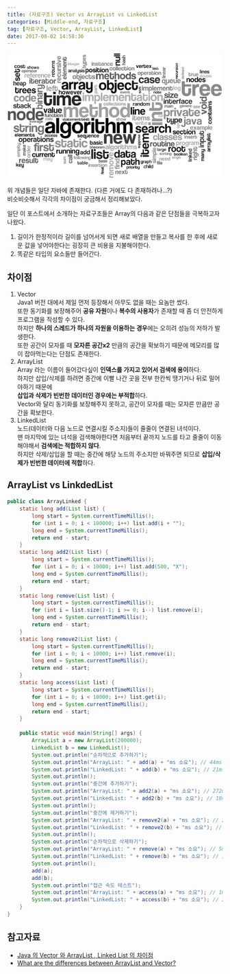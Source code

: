 ```yaml
---
title: (자료구조) Vector vs ArrayList vs LinkedList
categories: [Middle-end, 자료구조]
tag: [자료구조, Vector, ArrayList, LinkedList]
date: 2017-08-02 14:58:36
---
```

![](vector-array-list-linked-list/thumb.png)

위 개념들은 일단 자바에 존재한다. (다른 거에도 다 존재하려나...?)  
비슷비슷해서 각각의 차이점이 궁금해서 정리해보았다.  

일단 이 포스트에서 소개하는 자료구조들은 Array의 다음과 같은 단점들을 극복하고자 나왔다.    
1. 길이가 한정적이라 길이를 넘어서게 되면 새로 배열을 만들고 복사를 한 후에 새로운 값을 넣어야한다는 굉장히 큰 비용을 지불해야한다.  
2. 똑같은 타입의 요소들만 들어간다.

## 차이점
1. Vector  
Java1 버전 대에서 제일 먼저 등장해서 아무도 없을 때는 요놈만 썼다.  
또한 동기화를 보장해주어 **공유 자원**이나 **복수의 사용자**가 존재할 때 좀 더 안전하게 프로그램을 작성할 수 있다.  
하지만 **하나의 스레드가 하나의 자원을 이용하는 경우**에는 오히려 성능의 저하가 발생한다.  
또한 공간이 모자를 때 **모자른 공간x2** 만큼의 공간을 확보하기 때문에 메모리를 많이 잡아먹는다는 단점도 존재한다.  
2. ArrayList  
Array 라는 이름이 들어갔다싶이 **인덱스를 가지고 있어서 검색에 용이**하다.  
하지만 삽입/삭제를 하려면 중간에 이빨 나간 곳을 전부 한칸씩 땡기거나 뒤로 밀어야하기 때문에  
**삽입과 삭제가 빈번한 데이터인 경우에는 부적합**하다.  
Vector와 달리 동기화를 보장해주지 못하고, 공간이 모자를 때는 모자른 만큼만 공간을 확보한다.  
3. LinkedList  
노드(데이터와 다음 노드로 연결시킬 주소지)들이 줄줄이 연결된 녀석이다.  
맨 마지막에 있는 녀석을 검색해야한다면 처음부터 끝까지 노드를 타고 줄줄이 이동해야해서 **검색에는 적합하지 않다**.  
하지만 삭제/삽입을 할 때는 중간에 해당 노드의 주소지만 바꿔주면 되므로 **삽입/삭제가 빈번한 데이터에 적합**하다.

## ArrayList vs LinkdedList
```java
public class ArrayLinked {
    static long add(List list) {
        long start = System.currentTimeMillis();
        for (int i = 0; i < 100000; i++) list.add(i + "");
        long end = System.currentTimeMillis();
        return end - start;
    }
    static long add2(List list) {
        long start = System.currentTimeMillis();
        for (int i = 0; i < 10000; i++) list.add(500, "X");
        long end = System.currentTimeMillis();
        return end - start;
    }
    static long remove(List list) {
        long start = System.currentTimeMillis();
        for (int i = list.size()-1; i >= 0; i--) list.remove(i);
        long end = System.currentTimeMillis();
        return end - start;
    }
    static long remove2(List list) {
        long start = System.currentTimeMillis();
        for (int i = 0; i < 10000; i++) list.remove(i);
        long end = System.currentTimeMillis();
        return end - start;
    }
    static long access(List list) {
        long start = System.currentTimeMillis();
        for (int i = 0; i < 10000; i++) list.get(i);
        long end = System.currentTimeMillis();
        return end - start;
    }

    public static void main(String[] args) {
        ArrayList a = new ArrayList(200000);
        LinkedList b = new LinkedList();
        System.out.println("순차적으로 추가하기");
        System.out.println("ArrayList: " + add(a) + "ms 소요"); // 44ms
        System.out.println("LinkedList: " + add(b) + "ms 소요"); // 21ms
        System.out.println();
        System.out.println("중간에 추가하기");
        System.out.println("ArrayList: " + add2(a) + "ms 소요"); // 272ms
        System.out.println("LinkedList: " + add2(b) + "ms 소요"); // 18ms
        System.out.println();
        System.out.println("중간에 제거하기");
        System.out.println("ArrayList: " + remove2(a) + "ms 소요"); // 259ms
        System.out.println("LinkedList: " + remove2(b) + "ms 소요"); // 458ms
        System.out.println();
        System.out.println("순차적으로 삭제하기");
        System.out.println("ArrayList: " + remove(a) + "ms 소요"); // 5ms
        System.out.println("LinkedList: " + remove(b) + "ms 소요"); // 15ms
        System.out.println();
        add(a);
        add(b);
        System.out.println("접근 속도 테스트");
        System.out.println("ArrayList: " + access(a) + "ms 소요"); // 1ms
        System.out.println("LinkedList: " + access(b) + "ms 소요"); // 283ms
    }
}
```

## 참고자료
* [Java 의 Vector 와 ArrayList , Linked List 의 차이점](http://seeit.kr/36)  
* [What are the differences between ArrayList and Vector?](https://stackoverflow.com/questions/2986296/what-are-the-differences-between-arraylist-and-vector)
